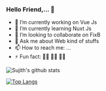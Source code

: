 ### Hello Friend,... 👋

- 🔭 I’m currently working on Vue Js
- 🌱 I’m currently learning Nuxt Js
- 👯 I’m looking to collaborate on FixB
- 💬 Ask me about Web kind of stuffs
- 📫 How to reach me: ...
- ⚡ Fun fact: 👨‍💻 👨‍💻 👨‍💻

![Sujith's github stats](https://github-readme-stats.vercel.app/api?username=thealoneprogrammer&count_private=true&show_icons=true&theme=dark)

[![Top Langs](https://github-readme-stats.vercel.app/api/top-langs/?username=thealoneprogrammer&layout=compact)](https://github.com/thealoneprogrammer/github-readme-stats)

<br />
